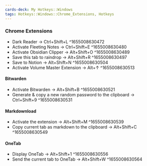 ```yaml
---
cards-deck: My Hotkeys::Windows
tags: Hotkeys::Windows::Chrome_Extensions, Hotkeys
---
```


### Chrome Extensions
- Dark Reader → Ctrl+Shift+L ^1655008630472
- Activate Fleeting Notes → Ctrl+Shift+E ^1655008630480
- Activate Obsidian Clipper → Alt+Shift+O ^1655008630489
- Save this tab to raindrop → Alt+Shift+R ^1655008630497
- Save to Notion → Alt+Shift+N ^1655008630504
- Activate Volume Master Extension → Alt+↑ ^1655008630513
#### Bitwarden
- Activate Bitwarden → Alt+Shift+B ^1655008630521
- Generate & copy a new random password to the clipboard → Ctrl+Shift+9 ^1655008630531

#### Markdownload
- Activate the extension → Alt+Shift+M ^1655008630539
- Copy current tab as markdown to the clipboard → Alt+Shift+C ^1655008630549
#### OneTab
- Display OneTab → Alt+Shift+1 ^1655008630556
- Send the current tab to OneTab → Alt+Shift+W ^1655008630564
